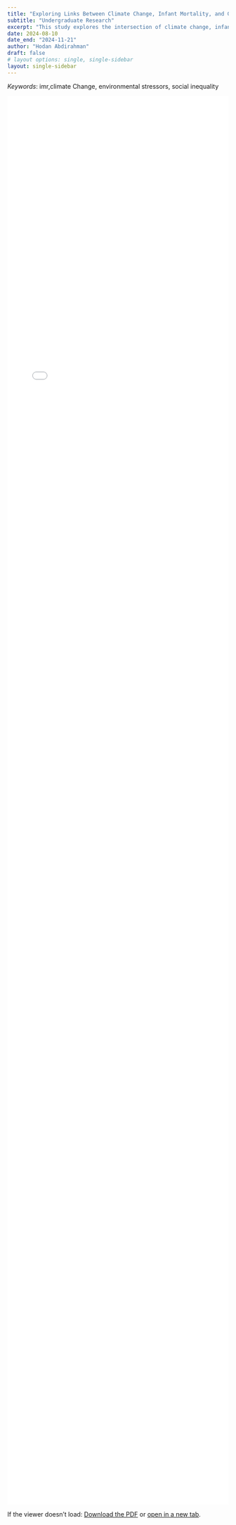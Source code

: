```yaml
---
title: "Exploring Links Between Climate Change, Infant Mortality, and Gender - Based Violence in the U.S."
subtitle: "Undergraduate Research"
excerpt: "This study explores the intersection of climate change, infant mortality rates (IMR), and gender - based violence in the United States, focusing on the role of environmental stressors such as CO2 emissions and various extreme weather events. Using a two - way fixed effects model, the analysis uncovers counterintuitive findings, including a negative association between CO2 emissions, most air pollutants, and IMR, potentially reflecting the indirect benefits of economic development. Conversely, NO2 exhibits a positive relationship with IMR, emphasizing its harmful impact on infant health . The study highlights income disparities as a key factor, with econom ic stability reducing IMR despite environmental risks. These findings emphasize the necessity for integrated policies that tackle environmental, social, and economic vulnerabilities to improve public health and promote gender equity in the context of clima te change"
date: 2024-08-10
date_end: "2024-11-21"
author: "Hodan Abdirahman"
draft: false
# layout options: single, single-sidebar
layout: single-sidebar
---
```

_Keywords_: imr,climate Change, environmental stressors, social inequality

<!-- PDF viewer (page-relative path) -->
<style>
  #myPDF { width: 100%; height: 80vh; }
  @media (max-width: 640px) { #myPDF { height: 70vh; } }
</style>

<iframe
  id="myPDF"
  src="./sample.pdf#toolbar=1&navpanes=0&view=FitH"
  frameborder="0"
  loading="lazy"
  title="Research PDF"
></iframe>

<p>
  If the viewer doesn’t load:
  <a href="./sample.pdf" download>Download the PDF</a> or
  <a href="./sample.pdf" target="_blank" rel="noopener">open in a new tab</a>.
</p>

